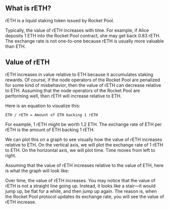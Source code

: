 ## What is rETH?

rETH is a liquid staking token issued by Rocket Pool.

Typically, the value of rETH increases with time. For example, if Alice deposits 1 ETH into the Rocket Pool contract, she may get back 0.83 rETH. The exchange rate is not one-to-one because rETH is usually more valuable than ETH.

## Value of rETH

rETH increases in value relative to ETH because it accumulates staking rewards.
Of course, if the node operators of the Rocket Pool are penalized for some kind of misbehavior, then the value of rETH can decrease relative to ETH. Assuming that the node operators of the Rocket Pool are performing well, then rETH will increase relative to ETH.

Here is an equation to visualize this:

```solidity
ETH / rETH = Amount of ETH backing 1 rETH
```

For example, 1 rETH might be worth 1.2 ETH. The exchange rate of ETH per rETH is the amount of ETH backing 1 rETH.

We can plot this on a graph to see visually how the value of rETH increases relative to ETH. On the vertical axis, we will plot the exchange rate of 1 rETH to ETH. On the horizontal axis, we will plot time. Time moves from left to right.

Assuming that the value of rETH increases relative to the value of ETH, here is what the graph will look like:

Over time, the value of rETH increases. You may notice that the value of rETH is not a straight line going up. Instead, it looks like a stair—it would jump up, be flat for a while, and then jump up again. The reason is, when the Rocket Pool protocol updates its exchange rate, you will see the value of rETH increase.
